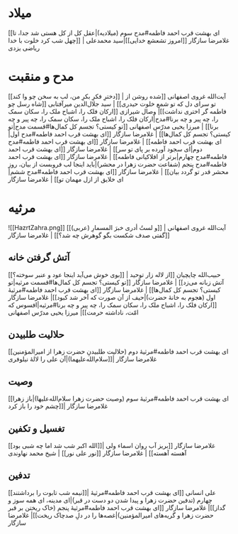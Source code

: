 # میلاد
[[ای بهشت قرب احمد فاطمه#مدح سوم (میلادیه)|عقل کل از کل هستی شد جدا، تا چهل شب کرد خلوت با خدا]] | غلامرضا سازگار
[[امروز تشعشع خدایی]]|سید محمدعلی ریاضی یزدی
# مدح و منقبت
[[دخترِ فکرِ بکرِ من، لب به سخن چو وا کند]] | آیت‌الله غروی اصفهانی
[[شده روشن از تو سرای دل که تو شمع خلوت حیدری]] ‍| سید جلال‌الدین میرآفتابی
[[شاه رسل چو فاطمه گر اختری نداشت]]| وصال شیرازی
[[ارکان فلک را، اشباح ملک را، سکان سمک را، چه پیر و چه برنا#مدح|ارکان فلک را، اشباح ملک را، سکان سمک را، چه پیر و چه برنا]] | میرزا یحیی مدرّس اصفهانی
[[تو کیستی؟ تجسم کل کمال‌ها#قسمت مدح|تو کیستی؟ تجسم کل کمال‌ها]] | غلامرضا سازگار
[[ای بهشت قرب احمد فاطمه#مدح اول|ای بهشت قرب احمد فاطمه]] | غلامرضا سازگار
[[ای بهشت قرب احمد فاطمه#مدح دوم|ای سجود آورده بر پای تو سر]] | غلامرضا سازگار
[[ای بهشت قرب احمد فاطمه#مدح چهارم|برتر از افلاکیانی فاطمه]] | غلامرضا سازگار
[[ای بهشت قرب احمد فاطمه#مدح پنجم (شفاعت حضرت زهرا در محشر)|باید اینجا لب فروبست از بیان، روز محشر قدر تو گردد بیان]] | غلامرضا سازگار
[[ای بهشت قرب احمد فاطمه#مدح ششم|ای خلایق از ازل مهمان تو]] | غلامرضا سازگار
# مرثیه
![[HazrtZahra.png]]
[[و لستُ أدری خبرَ المسمارِ (عربی)]] | آیت‌الله غروی اصفهانی
[[گفتی صدف شکست بگو گوهرش چه شد؟]] | غلامرضا سازگار
## آتش گرفتن خانه
[[بوی خوش می‌آید اینجا عود و عنبر سوخته؟]] | حبیب‌الله چایچیان
[[از لاله‌ زار توحید آتش زبانه می‌زد]] | غلامرضا سازگار
[[تو کیستی؟ تجسم کل کمال‌ها#قسمت مرثیه|تو کیستی؟ تجسم کل کمال‌ها]] | غلامرضا سازگار
[[ای بهشت قرب احمد فاطمه#مرثیۀ اول (هجوم به خانۀ حضرت)|حیف از آن صورت که آخر شد کبود]]| غلامرضا سازگار
[[ارکان فلک را، اشباح ملک را، سکان سمک را، چه پیر و چه برنا#مرثیه|افسوس که امّت، ناداشته حرمت]]| میرزا یحیی مدرّس اصفهانی
## حلالیت طلبیدن
[[ای بهشت قرب احمد فاطمه#مرثیۀ دوم (حلالیت طلبیدنِ حضرت زهرا از امیرالمؤمنین سلام‌الله‌علیهما)|آن علی را لالۀ نیلوفری]]| غلامرضا سازگار
## وصیت
[[ای بهشت قرب احمد فاطمه#مرثیۀ سوم (وصیت حضرت زهرا سلام‌الله‌علیها)|باز زهرا چشم خود را باز کرد]]| غلامرضا سازگار
## تغسیل و تکفین
[[الله اکبر شب شد اما چه شبی بود]]| غلامرضا سازگار
[[بریز آب روان اسماء ولی آهسته‌ آهسته]] | غلامرضا سازگار
[[نور علی نور]] | شیخ محمد نهاوندی

## تدفین
[[نیمه شب تابوت را برداشتند]]| علی انسانی
[[ای بهشت قرب احمد فاطمه#مرثیۀ چهارم‌ (تدفین حضرت زهرا و پیدا شدن دو دست در قبر)|ای مدینه، ای همه سوز و گداز]]| غلامرضا سازگار
[[ای بهشت قرب احمد فاطمه#مرثیۀ پنجم (خاک ریختن بر قبر حضرت زهرا و گریه‌های امیرالمؤمنین)|غصه‌ها را در دلِ صدچاک ریخت]]| غلامرضا سازگار
